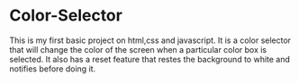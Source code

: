 # Color-Selector
This is my first basic project on html,css and javascript.
It is a color selector that will change the color of the screen when a particular color box is selected.
It also has a reset feature that restes the background to white and notifies before doing it.
